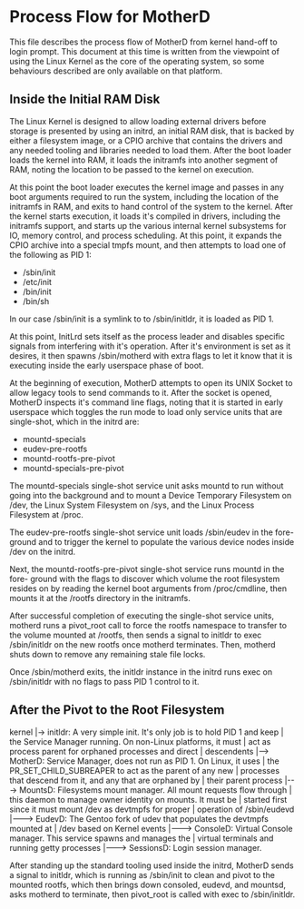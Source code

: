 # Process Flow for MotherD

This file describes the process flow of MotherD from kernel hand-off to login 
prompt. This document at this time is written from the viewpoint of using the
Linux Kernel as the core of the operating system, so some behaviours described
are only available on that platform.

## Inside the Initial RAM Disk

The Linux Kernel is designed to allow loading external drivers before storage
is presented by using an initrd, an initial RAM disk, that is backed by either
a filesystem image, or a CPIO archive that contains the drivers and any needed
tooling and libraries needed to load them. After the boot loader loads the
kernel into RAM, it loads the initramfs into another segment of RAM, noting
the location to be passed to the kernel on execution.

At this point the boot loader executes the kernel image and passes in any boot
arguments required to run the system, including the location of the initramfs
in RAM, and exits to hand control of the system to the kernel. After the kernel
starts execution, it loads it's compiled in drivers, including the initramfs
support, and starts up the various internal kernel subsystems for IO, memory
control, and process scheduling. At this point, it expands the CPIO archive
into a special tmpfs mount, and then attempts to load one of the following as
PID 1:

- /sbin/init
- /etc/init
- /bin/init
- /bin/sh

In our case /sbin/init is a symlink to to /sbin/initldr, it is loaded as PID 1.

At this point, InitLrd sets itself as the process leader and disables specific
signals from interfering with it's operation. After it's environment is set as
it desires, it then spawns /sbin/motherd with extra flags to let it know that 
it is executing inside the early userspace phase of boot.

At the beginning of execution, MotherD attempts to open its UNIX Socket to
allow legacy tools to send commands to it. After the socket is opened, MotherD
inspects it's command line flags, noting that it is started in early userspace
which toggles the run mode to load only service units that are single-shot,
which in the initrd are:

- mountd-specials
- eudev-pre-rootfs
- mountd-rootfs-pre-pivot
- mountd-specials-pre-pivot

The mountd-specials single-shot service unit asks mountd to run without going
into the background and to mount a Device Temporary Filesystem on /dev, the 
Linux System Filesystem on /sys, and the Linux Process Filesystem at /proc.

The eudev-pre-rootfs single-shot service unit loads /sbin/eudev in the fore-
ground and to trigger the kernel to populate the various device nodes inside
/dev on the initrd.

Next, the mountd-rootfs-pre-pivot single-shot service runs mountd in the fore-
ground with the flags to discover which volume the root filesystem resides on
by reading the kernel boot arguments from /proc/cmdline, then mounts it at
the /rootfs directory in the initramfs.

After successful completion of executing the single-shot service units, motherd
runs a pivot_root call to force the rootfs namespace to transfer to the volume
mounted at /rootfs, then sends a signal to initldr to exec /sbin/initldr on the
new rootfs once motherd terminates. Then, motherd shuts down to remove any
remaining stale file locks.

Once /sbin/motherd exits, the initldr instance in the initrd runs exec on
/sbin/initldr with no flags to pass PID 1 control to it.

## After the Pivot to the Root Filesystem

kernel
|-> initldr:     A very simple init. It's only job is to hold PID 1 and keep 
|                the Service Manager running. On non-Linux platforms, it must
|                act as process parent for orphaned processes and direct
|                descendents
|--> MotherD:    Service Manager, does not run as PID 1. On Linux, it uses
|                the PR_SET_CHILD_SUBREAPER to act as the parent of any new
|                processes that descend from it, and any that are orphaned by
|                their parent process
|---> MountsD:   Filesystems mount manager. All mount requests flow through
|                this daemon to manage owner identity on mounts. It must be
|                started first since it must mount /dev as devtmpfs for proper
|                operation of /sbin/eudevd
|---> EudevD:    The Gentoo fork of udev that populates the devtmpfs mounted at
|                /dev based on Kernel events
|---> ConsoleD:  Virtual Console manager. This service spawns and manages the
|                virtual terminals and running getty processes
|---> SessionsD: Login session manager. 

After standing up the standard tooling used inside the initrd, MotherD sends a signal to initldr, which is running as /sbin/init to clean and pivot to the mounted rootfs, which then brings down consoled, eudevd, and mountsd, asks motherd to terminate, then pivot_root is called with exec to /sbin/initldr.

  
